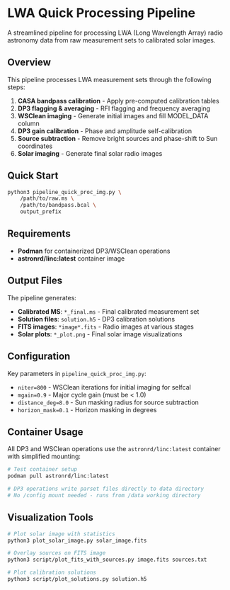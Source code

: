 # LWA Quick Processing Pipeline

A streamlined pipeline for processing LWA (Long Wavelength Array) radio astronomy data from raw measurement sets to calibrated solar images.

## Overview

This pipeline processes LWA measurement sets through the following steps:
1. **CASA bandpass calibration** - Apply pre-computed calibration tables
2. **DP3 flagging & averaging** - RFI flagging and frequency averaging  
3. **WSClean imaging** - Generate initial images and fill MODEL_DATA column
4. **DP3 gain calibration** - Phase and amplitude self-calibration
5. **Source subtraction** - Remove bright sources and phase-shift to Sun coordinates
6. **Solar imaging** - Generate final solar radio images

## Quick Start

```bash
python3 pipeline_quick_proc_img.py \
    /path/to/raw.ms \
    /path/to/bandpass.bcal \
    output_prefix
```

## Requirements

- **Podman** for containerized DP3/WSClean operations
- **astronrd/linc:latest** container image


## Output Files

The pipeline generates:
- **Calibrated MS**: `*_final.ms` - Final calibrated measurement set
- **Solution files**: `solution.h5` - DP3 calibration solutions  
- **FITS images**: `*image*.fits` - Radio images at various stages
- **Solar plots**: `*_plot.png` - Final solar image visualizations

## Configuration

Key parameters in `pipeline_quick_proc_img.py`:
- `niter=800` - WSClean iterations for initial imaging for selfcal
- `mgain=0.9` - Major cycle gain (must be < 1.0)
- `distance_deg=8.0` - Sun masking radius for source subtraction
- `horizon_mask=0.1` - Horizon masking in degrees

## Container Usage

All DP3 and WSClean operations use the `astronrd/linc:latest` container with simplified mounting:

```bash
# Test container setup
podman pull astronrd/linc:latest

# DP3 operations write parset files directly to data directory
# No /config mount needed - runs from /data working directory
```

## Visualization Tools

```bash
# Plot solar image with statistics
python3 plot_solar_image.py solar_image.fits

# Overlay sources on FITS image  
python3 script/plot_fits_with_sources.py image.fits sources.txt

# Plot calibration solutions
python3 script/plot_solutions.py solution.h5
```

